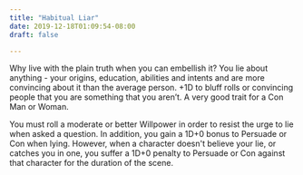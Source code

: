 ```yaml
---
title: "Habitual Liar"
date: 2019-12-18T01:09:54-08:00
draft: false

---
```


Why live with the plain truth when you can embellish it? You lie about anything - your origins, education, abilities and intents and are more convincing about it than the average person. +1D to bluff rolls or convincing people that you are something that you aren’t. A very good trait for a Con Man or Woman.

You must roll a moderate or better Willpower in order to resist the urge to lie when asked a question. In addition, you gain a 1D+0 bonus to Persuade or Con when lying. However, when a character doesn't believe your lie, or catches you in one, you suffer a 1D+0 penalty to Persuade or Con against that character for the duration of the scene.